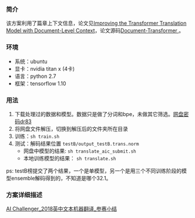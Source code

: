 ### 简介
该方案利用了篇章上下文信息，论文见[Improving the Transformer Translation Model with Document-Level Context](https://arxiv.org/abs/1810.03581)，论文源码[Document-Transformer ](https://github.com/THUNLP-MT/Document-Transformer)。

### 环境
- 系统：ubuntu
- 显卡：nvidia titan x (4卡)
- 语言：python 2.7
- 框架：tensorflow 1.10

### 用法

1. 下载处理过的数据和模型。数据只是做了分词和bpe，未做其它筛选。[网盘密码dr83](https://pan.baidu.com/s/1sfx9z5UypDD93I1Z_0V4mQ)
2. 将网盘文件解压，切换到解压后的文件夹所在目录
3. 训练：``` sh train.sh ```
4. 测试：解码结果位置 ``` testB/output_testB.trans.norm ```
   - 网盘中模型的结果: ``` sh translate_aic_submit.sh ```
   - 本地训练模型的结果： ``` sh translate.sh ```

ps: testB榜提交了两个结果，一个是单模型，另一个是用三个不同训练阶段的模型ensemble解码得到的，不知道是哪个32.1。

### 方案详细描述
[AI Challenger_2018英中文本机器翻译_参赛小结](https://zhuanlan.zhihu.com/p/50153808)

